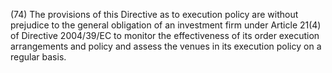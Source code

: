(74) The provisions of this Directive as to execution policy are without prejudice to the general obligation of an investment firm under Article 21(4) of Directive 2004/39/EC to monitor the effectiveness of its order execution arrangements and policy and assess the venues in its execution policy on a regular basis.